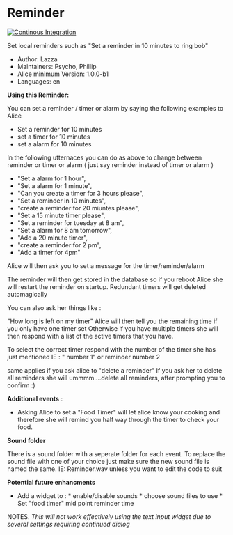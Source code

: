 # Reminder

[![Continous Integration](https://gitlab.com/project-alice-assistant/skills/skill_Reminder/badges/master/pipeline.svg)](https://gitlab.com/project-alice-assistant/skills/skill_Reminder/pipelines/latest)

Set local reminders such as "Set a reminder in 10 minutes to ring bob"

- Author: Lazza
- Maintainers: Psycho, Phillip
- Alice minimum Version: 1.0.0-b1
- Languages:
    en

**Using this Reminder:**

You can set a reminder / timer or alarm by saying the following examples to Alice

- Set a reminder for 10 minutes
- set a timer for 10 minutes
- set a alarm for 10 minutes

In the following utternaces you can do as above to change between reminder or timer or alarm 
( just say reminder instead of timer or alarm )

 - "Set a alarm for 1 hour",
 - "Set a alarm for 1 minute",
 - "Can you create a timer for 3 hours please",
 - "Set a reminder in 10 minutes",
 - "create a reminder for 20 miuntes please",
 - "Set a 15 minute timer please",
 - "Set a reminder for tuesday at 8 am",
 - "Set a alarm for 8 am tomorrow",
 - "Add a 20 minute timer",
 - "create a reminder for 2 pm",
 - "Add a timer for 4pm"
 
 Alice will then ask you to set a message for the timer/reminder/alarm
 
 The reminder will then get stored in the database so if you reboot Alice she will
 restart the reminder on startup. Redundant timers will get deleted automagically
 
 You can also ask her things like :
 
 "How long is left on my timer"
  Alice will then tell you the remaining time if you only have one timer set
  Otherwise if you have multiple timers she will then respond with a list of the active timers
  that you have.
  
  To select the correct timer respond with the number of the timer she has just mentioned
  IE : " number 1"
    or reminder number 2
    
  same applies if you ask alice to "delete a reminder"
  If you ask her to delete all reminders she will ummmm....delete all reminders, after prompting you to confirm :) 
 
 **Additional events** :
 - Asking Alice to set a "Food Timer" will let alice know your cooking and therefore she will remind 
    you half way through the timer to check your food.
 
     
 **Sound folder**
 
 There is a sound folder with a seperate folder for each event.
 To replace the sound file with one of your choice just make sure the new sound file is named
    the same. IE: Reminder.wav unless you want to edit the code to suit
 
 **Potential future enhancments**
   - Add a widget to :
                     * enable/disable sounds
                     * choose sound files to use
                     * Set "food timer" mid point reminder time 
    
NOTES. *This will not work effectively using the text input widget due to several settings requiring continued dialog*
